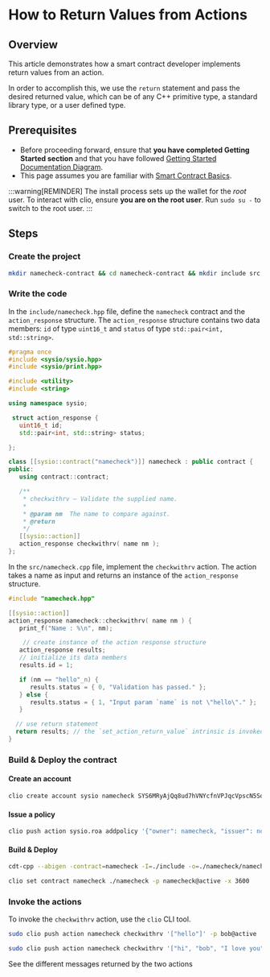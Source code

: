 # How to Return Values from Actions

## Overview

This article demonstrates how a smart contract developer implements return values from an action.

In order to accomplish this, we use the `return` statement and pass the desired returned value, which can be of any C++ primitive type, a standard library type, or a user defined type.

## Prerequisites

- Before proceeding forward, ensure that **you have completed Getting Started section** and that you have followed [Getting Started Documentation Diagram](/docs/getting-started/getting-started-intro.md).
- This page assumes you are familiar with [Smart Contract Basics](/docs/smart-contract-development/smart-contract-basics).

:::warning[REMINDER]
The install process sets up the wallet for the *root* user. To interact with clio, ensure **you are on the root user**. Run `sudo su -` to switch to the root user.
:::

## Steps

### Create the project

```sh
mkdir namecheck-contract && cd namecheck-contract && mkdir include src namecheck && touch include/namecheck.hpp && touch src/namecheck.cpp
```

### Write the code

In the `include/namecheck.hpp` file, define the `namecheck` contract and the `action_response` structure. The `action_response` structure contains two data members: `id` of type `uint16_t` and `status` of type `std::pair<int, std::string>`.

```cpp title="include/namecheck.hpp"
#pragma once
#include <sysio/sysio.hpp>
#include <sysio/print.hpp>

#include <utility>
#include <string>

using namespace sysio;

 struct action_response {
   uint16_t id;
   std::pair<int, std::string> status;

};

class [[sysio::contract("namecheck")]] namecheck : public contract {
public:
   using contract::contract;

   /**
    * checkwithrv — Validate the supplied name.
    *
    * @param nm  The name to compare against.
    * @return  
    */
   [[sysio::action]]
   action_response checkwithrv( name nm );
};
```

In the `src/namecheck.cpp` file, implement the `checkwithrv` action. The action takes a name as input and returns an instance of the `action_response` structure.

```cpp title="src/namecheck.cpp"
#include "namecheck.hpp"

[[sysio::action]]
action_response namecheck::checkwithrv( name nm ) {
   print_f("Name : %\n", nm);

    // create instance of the action response structure
   action_response results;
   // initialize its data members
   results.id = 1;

   if (nm == "hello"_n) {
      results.status = { 0, "Validation has passed." };
   } else {
      results.status = { 1, "Input param `name` is not \"hello\"." };
   }

  // use return statement
  return results; // the `set_action_return_value` intrinsic is invoked automatically here 
}
```

### Build & Deploy the contract

#### Create an account

```sh
clio create account sysio namecheck SYS6MRyAjQq8ud7hVNYcfnVPJqcVpscN5So8BhtHuGYqET5GDW5CV SYS6MRyAjQq8ud7hVNYcfnVPJqcVpscN5So8BhtHuGYqET5GDW5CV  -p sysio@active
```

#### Issue a policy

```sh
clio push action sysio.roa addpolicy '{"owner": namecheck, "issuer": nodedaddy, "netWeight": "0.0100 SYS", "cpuWeight": "0.0100 SYS", "ramWeight": "0.0050 SYS", "timeBlock": 1, "networkGen": 0 }' -p nodedaddy@active
```

#### Build & Deploy

```sh
cdt-cpp --abigen -contract=namecheck -I=./include -o=./namecheck/namecheck.wasm src/namecheck.cpp

clio set contract namecheck ./namecheck -p namecheck@active -x 3600 
```

### Invoke the actions

To invoke the `checkwithrv` action, use the `clio` CLI tool.

```sh
sudo clio push action namecheck checkwithrv '["hello"]' -p bob@active 

sudo clio push action namecheck checkwithrv '["hi", "bob", "I love you"]' -p bob@active
```

See the different messages returned by the two actions

<!-- :::info
The action return values are only available to clients sending the action via the RPC API. Currently, there is no support for an inline action to be able to use the return value, because inline actions don't execute synchronously.
::: -->
